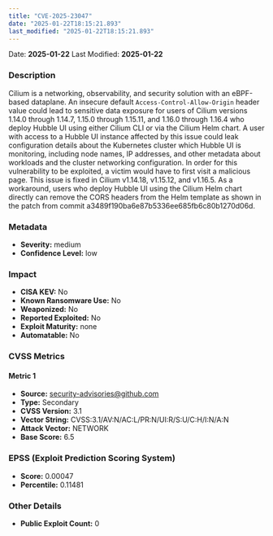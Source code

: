 ```yaml
---
title: "CVE-2025-23047"
date: "2025-01-22T18:15:21.893"
last_modified: "2025-01-22T18:15:21.893"
---
```


Date: **2025-01-22** Last Modified: **2025-01-22**

### Description  
Cilium is a networking, observability, and security solution with an eBPF-based dataplane. An insecure default `Access-Control-Allow-Origin` header value could lead to sensitive data exposure for users of Cilium versions 1.14.0 through 1.14.7, 1.15.0 through 1.15.11, and 1.16.0 through 1.16.4 who deploy Hubble UI using either Cilium CLI or via the Cilium Helm chart. A user with access to a Hubble UI instance affected by this issue could leak configuration details about the Kubernetes cluster which Hubble UI is monitoring, including node names, IP addresses, and other metadata about workloads and the cluster networking configuration. In order for this vulnerability to be exploited, a victim would have to first visit a malicious page. This issue is fixed in Cilium v1.14.18, v1.15.12, and v1.16.5. As a workaround, users who deploy Hubble UI using the Cilium Helm chart directly can remove the CORS headers from the Helm template as shown in the patch from commit a3489f190ba6e87b5336ee685fb6c80b1270d06d.

### Metadata  
- **Severity:** medium
- **Confidence Level:** low

### Impact  
- **CISA KEV:** No
- **Known Ransomware Use:** No
- **Weaponized:** No
- **Reported Exploited:** No
- **Exploit Maturity:** none
- **Automatable:** No

### CVSS Metrics  

#### Metric 1
- **Source:** security-advisories@github.com
- **Type:** Secondary
- **CVSS Version:** 3.1
- **Vector String:** CVSS:3.1/AV:N/AC:L/PR:N/UI:R/S:U/C:H/I:N/A:N
- **Attack Vector:** NETWORK
- **Base Score:** 6.5


### EPSS (Exploit Prediction Scoring System)  
- **Score:** 0.00047
- **Percentile:** 0.11481

### Other Details  
- **Public Exploit Count:** 0
